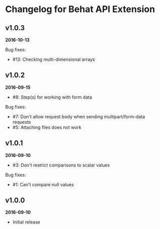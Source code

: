 Changelog for Behat API Extension
=================================

v1.0.3
------
__2016-10-13__

Bug fixes:

* #13: Checking multi-dimensional arrays

v1.0.2
------
__2016-09-15__

* #8: Step(s) for working with form data

Bug fixes:

* #7: Don't allow request body when sending multipart/form-data requests
* #5: Attaching files does not work

v1.0.1
------
__2016-09-10__

* #3: Don't restrict comparisons to scalar values

Bug fixes:

* #1: Can't compare null values

v1.0.0
------
__2016-09-10__

* Initial release
